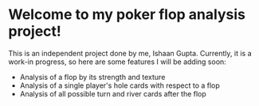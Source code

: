 # Welcome to my poker flop analysis project!

This is an independent project done by me, Ishaan Gupta. Currently, it is a work-in progress, so here are some features I will be adding soon:
* Analysis of a flop by its strength and texture
* Analysis of a single player's hole cards with respect to a flop
* Analysis of all possible turn and river cards after the flop
